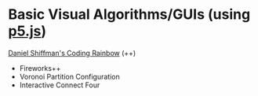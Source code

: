 # **Basic Visual Algorithms/GUIs** (using [p5.js](https://github.com/processing/p5.js))
[Daniel Shiffman's Coding Rainbow](https://github.com/CodingRainbow/Rainbow-Code) (++)
- Fireworks++
- Voronoi Partition Configuration
- Interactive Connect Four 
